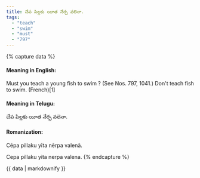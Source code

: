 ```yaml
---
title: చేప పిల్లకు యీత నేర్ప వలెనా.
tags:
  - "teach"
  - "swim"
  - "must"
  - "797"
---
```


{% capture data %}
#### Meaning in English:
Must you teach a young fish to swim ?
(See Nos. 797, 1041.)
Don't teach fish to swim. (French)[1]

#### Meaning in Telugu:
చేప పిల్లకు యీత నేర్ప వలెనా.

#### Romanization:
Cēpa pillaku yīta nērpa valenā.

Cepa pillaku yita nerpa valena.
{% endcapture %}

{{ data | markdownify }}

